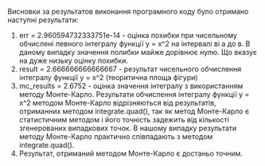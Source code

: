 Висновки
за результатов виконання програмного коду було отримано наступні результати:
1) err = 2.960594732333751e-14 - оцінка похибки при чисельному обчислені певного інтегралу функції y = x^2 на інтервалі ві а до в. В даному випадку значення полибки майже дорівнює нулю. Що вказує на дуже низьку оцінку похибки.
2) result = 2.666666666666667 - результат чисельного обчислення інтегралу функції y = x^2 (теоритична площа фігури)
3) mc_results = 2.6752 - оцінка значення інтегралу з використанням методу Монте-Карло. Результати обчислення інтегралу функції y = x^2 методом Монте-Карло відрізняються від результатів, отриманних методом integrate.quad(), так як метод Монте-Карло є статистичним методом і його точність задежить від кількості згенерованих випадкових точок. В нашому випадку результати методу Монте-Карло практично співпадають з методом integrate.quad().
4) Результат, отриманий методом Монте-Карло є достаньо точним.